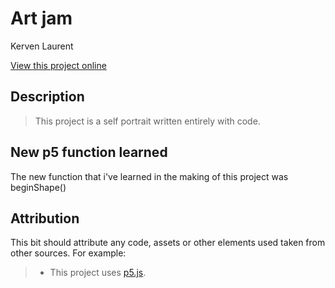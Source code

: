 # Art jam

Kerven Laurent

[View this project online](URL_FOR_THE_RUNNING_PROJECT)

## Description

> This project is a self portrait written entirely with code.

## New p5 function learned

The new function that i've learned in the making of this project was beginShape()

## Attribution

This bit should attribute any code, assets or other elements used taken from other sources. For example:

> - This project uses [p5.js](https://p5js.org).
